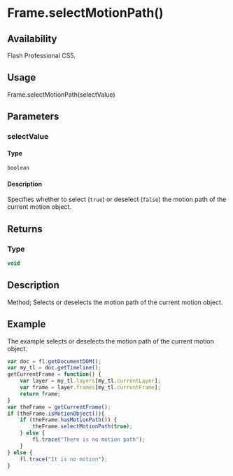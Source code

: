 # Frame.selectMotionPath()

## Availability

Flash Professional CS5.

## Usage

Frame.selectMotionPath(selectValue)

## Parameters

### **selectValue**

#### Type

```typescript
boolean
```

#### Description

Specifies whether to select (`true`) or deselect (`false`) the motion path of the current motion object.

## Returns

### Type

```typescript
void
```

## Description

Method; Selects or deselects the motion path of the current motion object.

## Example

The example selects or deselects the motion path of the current motion object.

```javascript
var doc = fl.getDocumentDOM();
var my_tl = doc.getTimeline();
getCurrentFrame = function() {
    var layer = my_tl.layers[my_tl.currentLayer];
    var frame = layer.frames[my_tl.currentFrame];
    return frame;
}
var theFrame = getCurrentFrame();
if (theFrame.isMotionObject()){
    if (theFrame.hasMotionPath()) {
        theFrame.selectMotionPath(true);
    } else {
        fl.trace("There is no motion path");
    }
} else {
    fl.trace("It is no motion");
}
```
